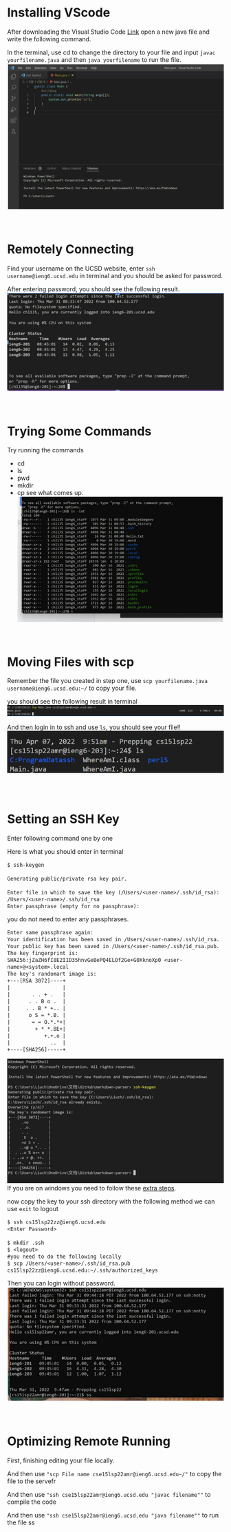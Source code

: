 # Installing VScode

After downloading the Visual Studio Code
[Link](https://code.visualstudio.com/)
open a new java file and write the following command. 

In the terminal, use cd to change the directory to your file and input  `javac yourfilename.java` and then `java yourfilename` to run the file.
![Image](downloadvs.png)
&nbsp;  
&nbsp;  
# Remotely Connecting

Find your username on the UCSD website, 
enter `ssh username@ieng6.ucsd.edu` in terminal and you should be asked for password. 

After entering password, you should see the following result. 
![Image](rc.png)
&nbsp;  
&nbsp;  
# Trying Some Commands

Try running the commands 
* cd
* ls
* pwd
* mkdir
* cp 
see what comes up. 
![Image](command.png)
&nbsp;  
&nbsp;  
# Moving Files with scp

Remember the file you created in step one, use `scp yourfilename.java username@ieng6.ucsd.edu:~/` to copy your file.  

you should see the following result in terminal
![Image](scp.png)


And then login in to ssh and use `ls`, you should see your file!!
![Image](sasssd.png)

&nbsp;  
&nbsp;  
# Setting an SSH Key

Enter following command one by one

Here is what you should enter in terminal

```
$ ssh-keygen  

Generating public/private rsa key pair.  

Enter file in which to save the key (/Users/<user-name>/.ssh/id_rsa): /Users/<user-name>/.ssh/id_rsa
Enter passphrase (empty for no passphrase): 
```
you do not need to enter any passphrases.

```
Enter same passphrase again: 
Your identification has been saved in /Users/<user-name>/.ssh/id_rsa.
Your public key has been saved in /Users/<user-name>/.ssh/id_rsa.pub.
The key fingerprint is:
SHA256:jZaZH6fI8E2I1D35hnvGeBePQ4ELOf2Ge+G0XknoXp0 <user-name>@<system>.local
The key's randomart image is:
+---[RSA 3072]----+
|                 |
|       . . + .   |
|      . . B o .  |
|     . . B * +.. |
|      o S = *.B. |
|       = = O.*.*+|
|        + * *.BE+|
|           +.+.o |
|             ..  |
+----[SHA256]-----+
```
![image](aaaa.png)
If you are on windows you need to follow these [extra steps](https://docs.microsoft.com/en-us/windows-server/administration/openssh/openssh_keymanagement#user-key-generation).

now copy the key to your ssh directory with the following method
we can use `exit` to logout

```
$ ssh cs15lsp22zz@ieng6.ucsd.edu
<Enter Password>

$ mkdir .ssh
$ <logout> 
#you need to do the following locally
$ scp /Users/<user-name>/.ssh/id_rsa.pub cs15lsp22zz@ieng6.ucsd.edu:~/.ssh/authorized_keys

```
Then you can login without password.
![Image](sd.png)
&nbsp;  
&nbsp; 
# Optimizing Remote Running

First, finishing editing your file locally.

And then use `"scp File name cse15lsp22amr@ieng6.ucsd.edu~/"` to copy  the file to the servefr

And then use `"ssh cse15lsp22amr@ieng6.ucsd.edu "javac filename""` to compile the code

And then use `"ssh cse15lsp22amr@ieng6.ucsd.edu
"java filename""` to run the file
ss








